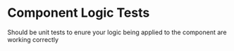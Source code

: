 # Component Logic Tests

Should be unit tests to enure your logic being applied to the component are working correctly
